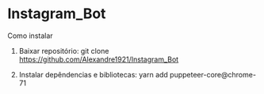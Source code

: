 # Instagram_Bot
Como instalar
1) Baixar repositório:
git clone https://github.com/Alexandre1921/Instagram_Bot

2) Instalar depêndencias e bibliotecas:
yarn add puppeteer-core@chrome-71
